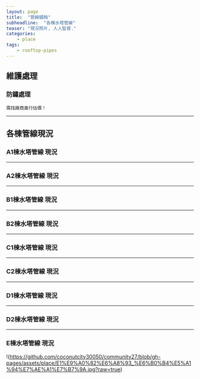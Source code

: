 ```yaml
---
layout: page
title:  "管線鏽蝕"
subheadline:  "各棟水塔管線"
teaser: "現況照片, 人人監督."
categories:
    - place
tags:
    - rooftop-pipes
---
```

## 維護處理

### 防鏽處理
`需找廠商進行估價！`<br>

---
## 各棟管線現況

### A1棟水塔管線 現況

---
### A2棟水塔管線 現況

---
### B1棟水塔管線 現況

---
### B2棟水塔管線 現況

---
### C1棟水塔管線 現況

---
### C2棟水塔管線 現況

---
### D1棟水塔管線 現況

---
### D2棟水塔管線 現況

---
### E棟水塔管線 現況
!(https://github.com/coconutcity30050/community27/blob/gh-pages/assets/place/E1%E9%A0%82%E6%A8%93_%E6%B0%B4%E5%A1%94%E7%AE%A1%E7%B7%9A.jpg?raw=true)

